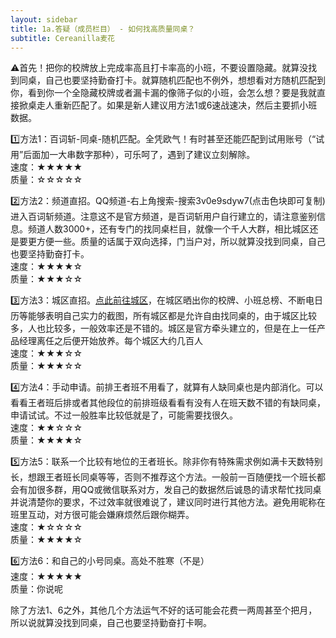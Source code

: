 ```yaml
---
layout: sidebar
title: 1a.答疑（成员栏目） - 如何找高质量同桌？
subtitle: Cereanilla麦花
---
```


⚠️首先！把你的校牌放上完成率高且打卡率高的小班，不要设置隐藏。就算没找到同桌，自己也要坚持勤奋打卡。就算随机匹配也不例外，想想看对方随机匹配到你，看到你一个全隐藏校牌或者漏卡漏的像筛子似的小班，会怎么想？要是我就直接掀桌走人重新匹配了。如果是新人建议用方法1或6速战速决，然后主要抓小班数据。

1️⃣方法1：百词斩-同桌-随机匹配。全凭欧气！有时甚至还能匹配到试用账号（“试用”后面加一大串数字那种），可乐呵了，遇到了建议立刻解除。<br>
速度：★★★★★<br>
质量：☆☆☆☆☆<br>

2️⃣方法2：频道直招。QQ频道-右上角搜索-搜索<span class="copy-btn aquamarine">3v0e9sdyw7</span>(点击色块即可复制)进入百词斩频道。注意这不是官方频道，是百词斩用户自行建立的，请注意鉴别信息。频道人数3000+，还有专门的找同桌栏目，就像一个千人大群，相比城区还是要更方便一些。质量的话属于双向选择，门当户对，所以就算没找到同桌，自己也要坚持勤奋打卡。<br>
速度：★★★★☆<br>
质量：★★★☆☆<br>

3️⃣方法3：城区直招。<a href="/pages/FAQ2/5pancake" class="skyblue">点此前往城区</a>，在城区晒出你的校牌、小班总榜、不断电日历等能够表明自己实力的截图，所有城区都是允许自由找同桌的，由于城区比较多，人也比较多，一般效率还是不错的。城区是官方牵头建立的，但是在上一任产品经理离任之后便开始放养。每个城区大约几百人<br>
速度：★★★☆☆<br>
质量：★★★☆☆<br>

4️⃣方法4：手动申请。前排王者班不用看了，就算有人缺同桌也是内部消化。可以看看王者班后排或者其他段位的前排班级看看有没有人在班天数不错的有缺同桌，申请试试。不过一般胜率比较低就是了，可能需要找很久。<br>
速度：★★☆☆☆<br>
质量：★★★★☆<br>

5️⃣方法5：联系一个比较有地位的王者班长。除非你有特殊需求例如满卡天数特别长，想跟王者班长同桌等等，否则不推荐这个方法。一般前一百随便找一个班长都会有加很多群，用QQ或微信联系对方，发自己的数据然后诚恳的请求帮忙找同桌并说清楚你的要求，不过效率就很难说了，建议同时进行其他方法。避免用昵称在班里互动，对方很可能会嫌麻烦然后跟你糊弄。<br>
速度：★☆☆☆☆<br>
质量：★★★★☆<br>

6️⃣方法6：和自己的小号同桌。高处不胜寒（不是）<br>
速度：★★★★★<br>
质量：你说呢<br>

除了方法1、6之外，其他几个方法运气不好的话可能会花费一两周甚至个把月，所以说就算没找到同桌，自己也要坚持勤奋打卡啊。